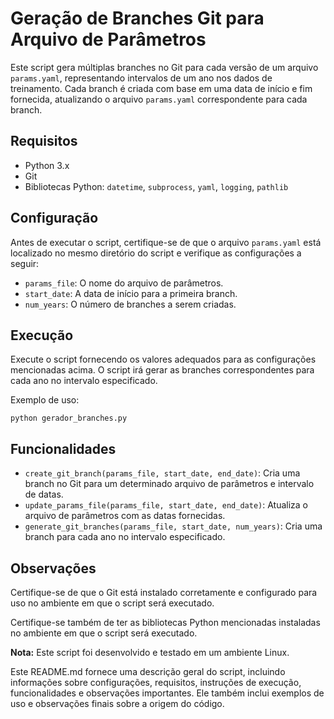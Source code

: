 # Geração de Branches Git para Arquivo de Parâmetros

Este script gera múltiplas branches no Git para cada versão de um arquivo `params.yaml`, representando intervalos de um ano nos dados de treinamento. Cada branch é criada com base em uma data de início e fim fornecida, atualizando o arquivo `params.yaml` correspondente para cada branch.

## Requisitos

- Python 3.x
- Git
- Bibliotecas Python: `datetime`, `subprocess`, `yaml`, `logging`, `pathlib`

## Configuração

Antes de executar o script, certifique-se de que o arquivo `params.yaml` está localizado no mesmo diretório do script e verifique as configurações a seguir:

- `params_file`: O nome do arquivo de parâmetros.
- `start_date`: A data de início para a primeira branch.
- `num_years`: O número de branches a serem criadas.

## Execução

Execute o script fornecendo os valores adequados para as configurações mencionadas acima. O script irá gerar as branches correspondentes para cada ano no intervalo especificado.

Exemplo de uso:

```shell
python gerador_branches.py
```

## Funcionalidades
- `create_git_branch(params_file, start_date, end_date)`: Cria uma branch no Git para um determinado arquivo de parâmetros e intervalo de datas.
- `update_params_file(params_file, start_date, end_date)`: Atualiza o arquivo de parâmetros com as datas fornecidas.
- `generate_git_branches(params_file, start_date, num_years)`: Cria uma branch para cada ano no intervalo especificado.

## Observações
Certifique-se de que o Git está instalado corretamente e configurado para uso no ambiente em que o script será executado.

Certifique-se também de ter as bibliotecas Python mencionadas instaladas no ambiente em que o script será executado.

**Nota:** Este script foi desenvolvido e testado em um ambiente Linux.

Este README.md fornece uma descrição geral do script, incluindo informações sobre configurações, requisitos, instruções de execução, funcionalidades e observações importantes. Ele também inclui exemplos de uso e observações finais sobre a origem do código.
